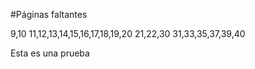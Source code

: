 #Páginas faltantes

9,10
11,12,13,14,15,16,17,18,19,20
21,22,30
31,33,35,37,39,40

Esta es una prueba